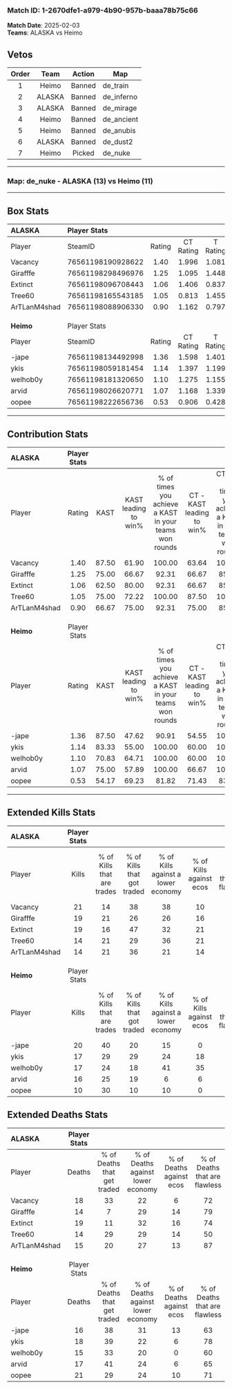 ### Match ID: 1-2670dfe1-a979-4b90-957b-baaa78b75c66  
**Match Date**: 2025-02-03  
**Teams**: ALASKA vs Heimo  

## Vetos  

| Order | Team | Action | Map |
| :---: | :--: | :----: | --- |
| 1 | Heimo | Banned | de_train |
| 2 | ALASKA | Banned | de_inferno |
| 3 | ALASKA | Banned | de_mirage |
| 4 | Heimo | Banned | de_ancient |
| 5 | Heimo | Banned | de_anubis |
| 6 | ALASKA | Banned | de_dust2 |
| 7 | Heimo | Picked | de_nuke |

---  

### **Map**: de_nuke - ALASKA (13) vs Heimo (11)  
---  

## Box Stats  

| **ALASKA**   | Player Stats      |        |           |          |       |       |       |         |        |      |     |
| :- | :- | :-: | :-: | :-: | :-: | :-: | :-: | :-: | :-: | :-: | :-: |
| Player       | SteamID           | Rating | CT Rating | T Rating | KAST  |  ADR  | Kills | Assists | Deaths | K/D  | HS% |
| Vacancy      | 76561198190928622 |  1.40  |   1.996   |  1.081   | 87.50 | 102.2 |  21   |    5    |   18   | 1.17 | 66  |
| Girafffe     | 76561198298496976 |  1.25  |   1.095   |  1.448   | 75.00 | 80.6  |  19   |    2    |   14   | 1.36 | 26  |
| Extinct      | 76561198096708443 |  1.06  |   1.406   |  0.837   | 62.50 | 87.6  |  19   |    1    |   19   | 1.00 | 47  |
| Tree60       | 76561198165543185 |  1.05  |   0.813   |  1.455   | 75.00 | 70.7  |  14   |    4    |   14   | 1.00 | 42  |
| ArTLanM4shad | 76561198088906330 |  0.90  |   1.162   |  0.797   | 66.67 | 52.9  |  14   |    3    |   15   | 0.93 | 42  |
|              |                   |        |           |          |       |       |       |         |        |      |     |
|              |                   |        |           |          |       |       |       |         |        |      |     |
|              |                   |        |           |          |       |       |       |         |        |      |     |
| **Heimo**    | Player Stats      |        |           |          |       |       |       |         |        |      |     |
| Player       | SteamID           | Rating | CT Rating | T Rating | KAST  |  ADR  | Kills | Assists | Deaths | K/D  | HS% |
| -jape        | 76561198134492998 |  1.36  |   1.598   |  1.401   | 87.50 | 89.5  |  20   |    3    |   16   | 1.25 | 50  |
| ykis         | 76561198059181454 |  1.14  |   1.397   |  1.199   | 83.33 | 78.7  |  17   |    2    |   18   | 0.94 | 52  |
| welhob0y     | 76561198181320650 |  1.10  |   1.275   |  1.155   | 70.83 | 73.0  |  17   |    3    |   15   | 1.13 | 41  |
| arvid        | 76561198026620771 |  1.07  |   1.168   |  1.339   | 75.00 | 74.5  |  16   |    5    |   17   | 0.94 | 68  |
| oopee        | 76561198222656736 |  0.53  |   0.906   |  0.428   | 54.17 | 52.9  |  10   |    3    |   21   | 0.48 | 90  |
---  

## Contribution Stats  

| **ALASKA**   | Player Stats |       |                      |                                                        |                           |                                                             |                          |                                                            |
| :- | :-: | :-: | :-: | :-: | :-: | :-: | :-: | :-: |
| Player       |    Rating    | KAST  | KAST leading to win% | % of times you achieve a KAST in your teams won rounds | CT - KAST leading to win% | CT - % of times you achieve a KAST in your teams won rounds | T - KAST leading to win% | T - % of times you achieve a KAST in your teams won rounds |
| Vacancy      |     1.40     | 87.50 |        61.90         |                         100.00                         |           63.64           |                           100.00                            |          60.00           |                           100.00                           |
| Girafffe     |     1.25     | 75.00 |        66.67         |                         92.31                          |           66.67           |                            85.71                            |          66.67           |                           100.00                           |
| Extinct      |     1.06     | 62.50 |        80.00         |                         92.31                          |           66.67           |                            85.71                            |          100.00          |                           100.00                           |
| Tree60       |     1.05     | 75.00 |        72.22         |                         100.00                         |           87.50           |                           100.00                            |          60.00           |                           100.00                           |
| ArTLanM4shad |     0.90     | 66.67 |        75.00         |                         92.31                          |           75.00           |                            85.71                            |          75.00           |                           100.00                           |
|              |              |       |                      |                                                        |                           |                                                             |                          |                                                            |
|              |              |       |                      |                                                        |                           |                                                             |                          |                                                            |
|              |              |       |                      |                                                        |                           |                                                             |                          |                                                            |
| **Heimo**    | Player Stats |       |                      |                                                        |                           |                                                             |                          |                                                            |
| Player       |    Rating    | KAST  | KAST leading to win% | % of times you achieve a KAST in your teams won rounds | CT - KAST leading to win% | CT - % of times you achieve a KAST in your teams won rounds | T - KAST leading to win% | T - % of times you achieve a KAST in your teams won rounds |
| -jape        |     1.36     | 87.50 |        47.62         |                         90.91                          |           54.55           |                           100.00                            |          40.00           |                           80.00                            |
| ykis         |     1.14     | 83.33 |        55.00         |                         100.00                         |           60.00           |                           100.00                            |          50.00           |                           100.00                           |
| welhob0y     |     1.10     | 70.83 |        64.71         |                         100.00                         |           60.00           |                           100.00                            |          71.43           |                           100.00                           |
| arvid        |     1.07     | 75.00 |        57.89         |                         100.00                         |           66.67           |                           100.00                            |          50.00           |                           100.00                           |
| oopee        |     0.53     | 54.17 |        69.23         |                         81.82                          |           71.43           |                            83.33                            |          66.67           |                           80.00                            |
---  

## Extended Kills Stats  

| **ALASKA**   | Player Stats |                            |                            |                                    |                         |                              |                                 |                                       |                    |           |
| :- | :-: | :-: | :-: | :-: | :-: | :-: | :-: | :-: | :-: | :-: |
| Player       |    Kills     | % of Kills that are trades | % of Kills that got traded | % of Kills against a lower economy | % of Kills against ecos | % of Kills that are flawless | % of Kills that are close duels | % of Kills that are assisted by flash | Pistol Round Kills | AWP Kills |
| Vacancy      |      21      |             14             |             38             |                 38                 |           10            |              71              |                5                |                   0                   |         2          |     0     |
| Girafffe     |      19      |             21             |             26             |                 26                 |           16            |              74              |                5                |                   0                   |         1          |     0     |
| Extinct      |      19      |             16             |             47             |                 32                 |           21            |              74              |                0                |                   0                   |         0          |     0     |
| Tree60       |      14      |             21             |             29             |                 36                 |           21            |              57              |                7                |                   7                   |         0          |     0     |
| ArTLanM4shad |      14      |             21             |             36             |                 21                 |           14            |              57              |                0                |                   0                   |         3          |     2     |
|              |              |                            |                            |                                    |                         |                              |                                 |                                       |                    |           |
|              |              |                            |                            |                                    |                         |                              |                                 |                                       |                    |           |
|              |              |                            |                            |                                    |                         |                              |                                 |                                       |                    |           |
| **Heimo**    | Player Stats |                            |                            |                                    |                         |                              |                                 |                                       |                    |           |
| Player       |    Kills     | % of Kills that are trades | % of Kills that got traded | % of Kills against a lower economy | % of Kills against ecos | % of Kills that are flawless | % of Kills that are close duels | % of Kills that are assisted by flash | Pistol Round Kills | AWP Kills |
| -jape        |      20      |             40             |             20             |                 15                 |            0            |              55              |               10                |                   0                   |         3          |     0     |
| ykis         |      17      |             29             |             29             |                 24                 |           18            |              71              |                6                |                   0                   |         0          |     3     |
| welhob0y     |      17      |             24             |             18             |                 41                 |           35            |              88              |                0                |                   0                   |         1          |     0     |
| arvid        |      16      |             25             |             19             |                 6                  |            6            |              69              |               13                |                   0                   |         2          |     0     |
| oopee        |      10      |             30             |             10             |                 10                 |            0            |              90              |                0                |                   0                   |         1          |     0     |
## Extended Deaths Stats  

| **ALASKA**   | Player Stats |                             |                                   |                          |                               |                            |                           |               |
| :- | :-: | :-: | :-: | :-: | :-: | :-: | :-: | :-: |
| Player       |    Deaths    | % of Deaths that get traded | % of Deaths against lower economy | % of Deaths against ecos | % of Deaths that are flawless | % of Deaths that are close | % of Deaths while blinded | Deaths to AWP |
| Vacancy      |      18      |             33              |                22                 |            6             |              72               |             6              |             0             |       0       |
| Girafffe     |      14      |              7              |                29                 |            14            |              79               |             7              |             0             |       1       |
| Extinct      |      19      |             11              |                32                 |            16            |              74               |             11             |             0             |       0       |
| Tree60       |      14      |             29              |                29                 |            14            |              50               |             7              |             0             |       1       |
| ArTLanM4shad |      15      |             20              |                27                 |            13            |              87               |             0              |             0             |       1       |
|              |              |                             |                                   |                          |                               |                            |                           |               |
|              |              |                             |                                   |                          |                               |                            |                           |               |
|              |              |                             |                                   |                          |                               |                            |                           |               |
| **Heimo**    | Player Stats |                             |                                   |                          |                               |                            |                           |               |
| Player       |    Deaths    | % of Deaths that get traded | % of Deaths against lower economy | % of Deaths against ecos | % of Deaths that are flawless | % of Deaths that are close | % of Deaths while blinded | Deaths to AWP |
| -jape        |      16      |             38              |                31                 |            13            |              63               |             13             |             6             |       0       |
| ykis         |      18      |             39              |                22                 |            6             |              78               |             0              |             0             |       0       |
| welhob0y     |      15      |             33              |                20                 |            0             |              60               |             0              |             0             |       0       |
| arvid        |      17      |             41              |                24                 |            6             |              65               |             0              |             0             |       1       |
| oopee        |      21      |             29              |                24                 |            10            |              71               |             5              |             0             |       1       |
